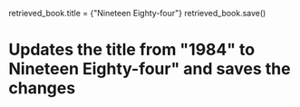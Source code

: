 retrieved_book.title = {"Nineteen Eighty-four"}
retrieved_book.save()
# Updates the title from "1984" to Nineteen Eighty-four" and saves the changes